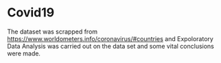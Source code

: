 # Covid19
The dataset was scrapped from https://www.worldometers.info/coronavirus/#countries and Expoloratory Data Analysis was carried out on the data set and some vital conclusions were made.
